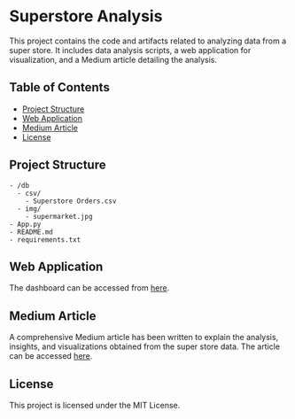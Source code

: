 # Superstore Analysis

This project contains the code and artifacts related to analyzing data from a super store. It includes data analysis scripts, a web application for visualization, and a Medium article detailing the analysis.

## Table of Contents

- [Project Structure](#project-structure)
- [Web Application](#web-application)
- [Medium Article](#medium-article)
- [License](#license)

<a name="project-structure"></a>
## Project Structure

```
- /db
  - csv/
    - Superstore Orders.csv
  - img/
    - supermarket.jpg
- App.py
- README.md
- requirements.txt
```

<a name="web-application"></a>
## Web Application
The dashboard can be accessed from [here]().

<a name="medium-article"></a>
## Medium Article
A comprehensive Medium article has been written to explain the analysis, insights, and visualizations obtained from the super store data. The article can be accessed [here](https://medium.com/@developerRegmi/build-a-streamlit-app-223c2050be76).

<a name="license"></a>
## License
This project is licensed under the MIT License.
